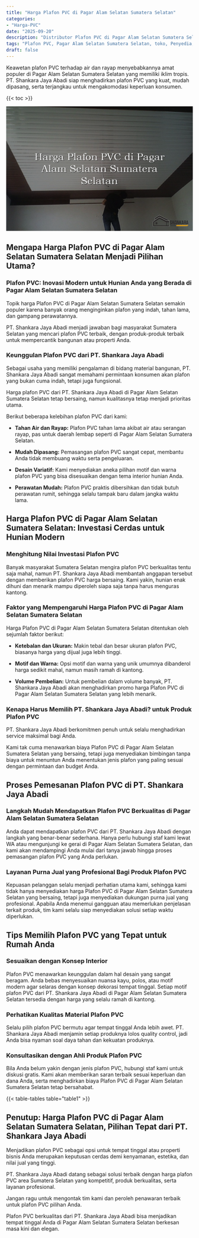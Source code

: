 ```yaml
---
title: "Harga Plafon PVC di Pagar Alam Selatan Sumatera Selatan"
categories: 
- "Harga-PVC"
date: "2025-09-20"
description: "Distributor Plafon PVC di Pagar Alam Selatan Sumatera Selatan untuk hunian, office, dan toko. Panel unggulan, variasi motif, variasi warna modern, beserta servis pemasangan dikerjakan oleh tim profesional serta garansi resmi!|Jasa penyediaan Plafon PVC di Pagar Alam Selatan Sumatera Selatan bagi kebutuhan hunian, kantor, maupun ritel, dengan panel unggulan dan penempatan oleh tim profesional dan garansi resmi.|Alternatif Plafon PVC di Pagar Alam Selatan Sumatera Selatan yang terpercaya bagi hunian, kantor, dan gerai, dengan produk terbaik dan instalasi dikerjakan oleh teknisi ahli serta jaminan resmi.|Penjualan Plafon PVC di Pagar Alam Selatan Sumatera Selatan bagi rumah, perkantoran, dan gerai, beserta produk berkualitas dan penempatan dikerjakan oleh tenaga ahli profesional, lengkap beserta jaminan resmi.}"
tags: "Plafon PVC, Pagar Alam Selatan Sumatera Selatan, toko, Penyedia, distributor"
draft: false
---
```


Keawetan plafon PVC terhadap air dan rayap menyebabkannya amat populer di Pagar Alam Selatan Sumatera Selatan yang memiliki iklim tropis. PT. Shankara Jaya Abadi siap menghadirkan plafon PVC yang kuat, mudah dipasang, serta terjangkau untuk mengakomodasi keperluan konsumen.

{{< toc >}}

![Harga Plafon PVC di Pagar Alam Selatan Sumatera Selatan](/images/Harga-PVC/Harga-Plafon-PVC-di-Pagar-Alam-Selatan-Sumatera-Selatan.png)


## Mengapa Harga Plafon PVC di Pagar Alam Selatan Sumatera Selatan Menjadi Pilihan Utama?

### Plafon PVC: Inovasi Modern untuk Hunian Anda yang Berada di Pagar Alam Selatan Sumatera Selatan

Topik harga Plafon PVC di Pagar Alam Selatan Sumatera Selatan semakin populer karena banyak orang menginginkan plafon yang indah, tahan lama, dan gampang perawatannya.

PT. Shankara Jaya Abadi menjadi jawaban bagi masyarakat Sumatera Selatan yang mencari plafon PVC terbaik, dengan produk-produk terbaik untuk mempercantik bangunan atau properti Anda.

### Keunggulan Plafon PVC dari PT. Shankara Jaya Abadi

Sebagai usaha yang memiliki pengalaman di bidang material bangunan, PT. Shankara Jaya Abadi sangat memahami permintaan konsumen akan plafon yang bukan cuma indah, tetapi juga fungsional.

Harga plafon PVC dari PT. Shankara Jaya Abadi di Pagar Alam Selatan Sumatera Selatan tetap bersaing, namun kualitasnya tetap menjadi prioritas utama.

Berikut beberapa kelebihan plafon PVC dari kami:

- **Tahan Air dan Rayap:** Plafon PVC tahan lama akibat air atau serangan rayap, pas untuk daerah lembap seperti di Pagar Alam Selatan Sumatera Selatan.

- **Mudah Dipasang:** Pemasangan plafon PVC sangat cepat, membantu Anda tidak membuang waktu serta pengeluaran.

- **Desain Variatif:** Kami menyediakan aneka pilihan motif dan warna plafon PVC yang bisa disesuaikan dengan tema interior hunian Anda.

- **Perawatan Mudah:** Plafon PVC praktis dibersihkan dan tidak butuh perawatan rumit, sehingga selalu tampak baru dalam jangka waktu lama.

## Harga Plafon PVC di Pagar Alam Selatan Sumatera Selatan: Investasi Cerdas untuk Hunian Modern

### Menghitung Nilai Investasi Plafon PVC

Banyak masyarakat Sumatera Selatan mengira plafon PVC berkualitas tentu saja mahal, namun PT. Shankara Jaya Abadi membantah anggapan tersebut dengan memberikan plafon PVC harga bersaing. Kami yakin, hunian enak dihuni dan menarik mampu diperoleh siapa saja tanpa harus menguras kantong.

### Faktor yang Mempengaruhi Harga Plafon PVC di Pagar Alam Selatan Sumatera Selatan

Harga Plafon PVC di Pagar Alam Selatan Sumatera Selatan ditentukan oleh sejumlah faktor berikut:

- **Ketebalan dan Ukuran:** Makin tebal dan besar ukuran plafon PVC, biasanya harga yang dijual juga lebih tinggi.

- **Motif dan Warna:** Opsi motif dan warna yang unik umumnya dibanderol harga sedikit mahal, namun masih ramah di kantong.

- **Volume Pembelian:** Untuk pembelian dalam volume banyak, PT. Shankara Jaya Abadi akan menghadirkan promo harga Plafon PVC di Pagar Alam Selatan Sumatera Selatan yang lebih menarik.

### Kenapa Harus Memilih PT. Shankara Jaya Abadi? untuk Produk Plafon PVC

PT. Shankara Jaya Abadi berkomitmen penuh untuk selalu menghadirkan service maksimal bagi Anda.

Kami tak cuma menawarkan biaya Plafon PVC di Pagar Alam Selatan Sumatera Selatan yang bersaing, tetapi juga menyediakan bimbingan tanpa biaya untuk menuntun Anda menentukan jenis plafon yang paling sesuai dengan permintaan dan budget Anda.

## Proses Pemesanan Plafon PVC di PT. Shankara Jaya Abadi

### Langkah Mudah Mendapatkan Plafon PVC Berkualitas di Pagar Alam Selatan Sumatera Selatan

Anda dapat mendapatkan plafon PVC dari PT. Shankara Jaya Abadi dengan langkah yang benar-benar sederhana. Hanya perlu hubungi staf kami lewat WA atau mengunjungi ke gerai di Pagar Alam Selatan Sumatera Selatan, dan kami akan mendampingi Anda mulai dari tanya jawab hingga proses pemasangan plafon PVC yang Anda perlukan.

### Layanan Purna Jual yang Profesional Bagi Produk Plafon PVC

Kepuasan pelanggan selalu menjadi perhatian utama kami, sehingga kami tidak hanya menyediakan harga Plafon PVC di Pagar Alam Selatan Sumatera Selatan yang bersaing, tetapi juga menyediakan dukungan purna jual yang profesional. Apabila Anda menemui gangguan atau memerlukan penjelasan terkait produk, tim kami selalu siap menyediakan solusi setiap waktu diperlukan.

## Tips Memilih Plafon PVC yang Tepat untuk Rumah Anda

### Sesuaikan dengan Konsep Interior

Plafon PVC menawarkan keunggulan dalam hal desain yang sangat beragam. Anda bebas menyesuaikan nuansa kayu, polos, atau motif modern agar selaras dengan konsep dekorasi tempat tinggal. Setiap motif plafon PVC dari PT. Shankara Jaya Abadi di Pagar Alam Selatan Sumatera Selatan tersedia dengan harga yang selalu ramah di kantong.

### Perhatikan Kualitas Material Plafon PVC

Selalu pilih plafon PVC bermutu agar tempat tinggal Anda lebih awet. PT. Shankara Jaya Abadi menjamin setiap produknya lolos quality control, jadi Anda bisa nyaman soal daya tahan dan kekuatan produknya.

### Konsultasikan dengan Ahli Produk Plafon PVC

Bila Anda belum yakin dengan jenis plafon PVC, hubungi staf kami untuk diskusi gratis. Kami akan memberikan saran terbaik sesuai keperluan dan dana Anda, serta menghadirkan biaya Plafon PVC di Pagar Alam Selatan Sumatera Selatan tetap bersahabat.

{{< table-tables table="table1" >}}

## Penutup: Harga Plafon PVC di Pagar Alam Selatan Sumatera Selatan, Pilihan Tepat dari PT. Shankara Jaya Abadi

Menjadikan plafon PVC sebagai opsi untuk tempat tinggal atau properti bisnis Anda merupakan keputusan cerdas demi kenyamanan, estetika, dan nilai jual yang tinggi.

PT. Shankara Jaya Abadi datang sebagai solusi terbaik dengan harga plafon PVC area Sumatera Selatan yang kompetitif, produk berkualitas, serta layanan profesional.

Jangan ragu untuk mengontak tim kami dan peroleh penawaran terbaik untuk plafon PVC pilihan Anda.

Plafon PVC berkualitas dari PT. Shankara Jaya Abadi bisa menjadikan tempat tinggal Anda di Pagar Alam Selatan Sumatera Selatan berkesan masa kini dan elegan.